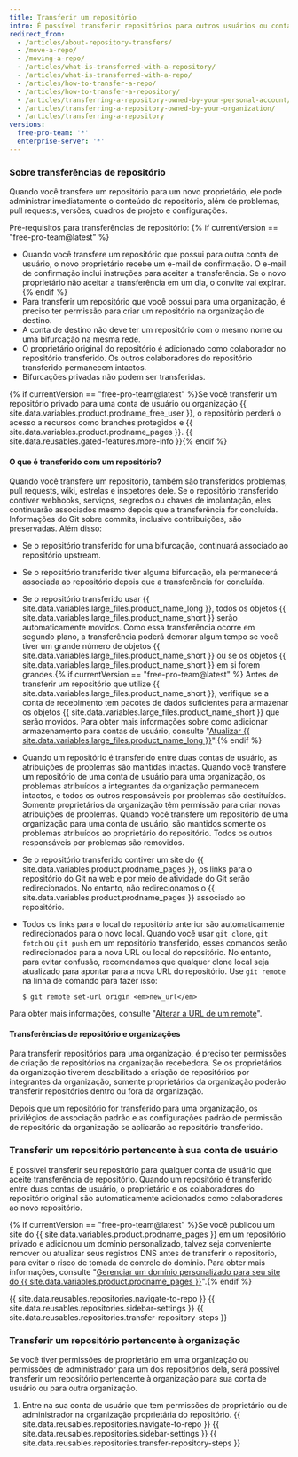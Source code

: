 ```yaml
---
title: Transferir um repositório
intro: É possível transferir repositórios para outros usuários ou contas da organização.
redirect_from:
  - /articles/about-repository-transfers/
  - /move-a-repo/
  - /moving-a-repo/
  - /articles/what-is-transferred-with-a-repository/
  - /articles/what-is-transferred-with-a-repo/
  - /articles/how-to-transfer-a-repo/
  - /articles/how-to-transfer-a-repository/
  - /articles/transferring-a-repository-owned-by-your-personal-account/
  - /articles/transferring-a-repository-owned-by-your-organization/
  - /articles/transferring-a-repository
versions:
  free-pro-team: '*'
  enterprise-server: '*'
---
```


### Sobre transferências de repositório

Quando você transfere um repositório para um novo proprietário, ele pode administrar imediatamente o conteúdo do repositório, além de problemas, pull requests, versões, quadros de projeto e configurações.

Pré-requisitos para transferências de repositório: {% if currentVersion == "free-pro-team@latest" %}
- Quando você transfere um repositório que possui para outra conta de usuário, o novo proprietário recebe um e-mail de confirmação. O e-mail de confirmação inclui instruções para aceitar a transferência. Se o novo proprietário não aceitar a transferência em um dia, o convite vai expirar.{% endif %}
- Para transferir um repositório que você possui para uma organização, é preciso ter permissão para criar um repositório na organização de destino.
- A conta de destino não deve ter um repositório com o mesmo nome ou uma bifurcação na mesma rede.
- O proprietário original do repositório é adicionado como colaborador no repositório transferido. Os outros colaboradores do repositório transferido permanecem intactos.
- Bifurcações privadas não podem ser transferidas.

{% if currentVersion == "free-pro-team@latest" %}Se você transferir um repositório privado para uma conta de usuário ou organização {{ site.data.variables.product.prodname_free_user }}, o repositório perderá o acesso a recursos como branches protegidos e {{ site.data.variables.product.prodname_pages }}. {{ site.data.reusables.gated-features.more-info }}{% endif %}

#### O que é transferido com um repositório?

Quando você transfere um repositório, também são transferidos problemas, pull requests, wiki, estrelas e inspetores dele. Se o repositório transferido contiver webhooks, serviços, segredos ou chaves de implantação, eles continuarão associados mesmo depois que a transferência for concluída. Informações do Git sobre commits, inclusive contribuições, são preservadas. Além disso:

- Se o repositório transferido for uma bifurcação, continuará associado ao repositório upstream.
- Se o repositório transferido tiver alguma bifurcação, ela permanecerá associada ao repositório depois que a transferência for concluída.
- Se o repositório transferido usar {{ site.data.variables.large_files.product_name_long }}, todos os objetos {{ site.data.variables.large_files.product_name_short }} serão automaticamente movidos. Como essa transferência ocorre em segundo plano, a transferência poderá demorar algum tempo se você tiver um grande número de objetos {{ site.data.variables.large_files.product_name_short }} ou se os objetos {{ site.data.variables.large_files.product_name_short }} em si forem grandes.{% if currentVersion == "free-pro-team@latest" %} Antes de transferir um repositório que utilize {{ site.data.variables.large_files.product_name_short }}, verifique se a conta de recebimento tem pacotes de dados suficientes para armazenar os objetos {{ site.data.variables.large_files.product_name_short }} que serão movidos. Para obter mais informações sobre como adicionar armazenamento para contas de usuário, consulte "[Atualizar {{ site.data.variables.large_files.product_name_long }}](/articles/upgrading-git-large-file-storage)".{% endif %}
- Quando um repositório é transferido entre duas contas de usuário, as atribuições de problemas são mantidas intactas. Quando você transfere um repositório de uma conta de usuário para uma organização, os problemas atribuídos a integrantes da organização permanecem intactos, e todos os outros responsáveis por problemas são destituídos. Somente proprietários da organização têm permissão para criar novas atribuições de problemas. Quando você transfere um repositório de uma organização para uma conta de usuário, são mantidos somente os problemas atribuídos ao proprietário do repositório. Todos os outros responsáveis por problemas são removidos.
- Se o repositório transferido contiver um site do {{ site.data.variables.product.prodname_pages }}, os links para o repositório do Git na web e por meio de atividade do Git serão redirecionados. No entanto, não redirecionamos o {{ site.data.variables.product.prodname_pages }} associado ao repositório.
- Todos os links para o local do repositório anterior são automaticamente redirecionados para o novo local. Quando você usar `git clone`, `git fetch` ou `git push` em um repositório transferido, esses comandos serão redirecionados para a nova URL ou local do repositório. No entanto, para evitar confusão, recomendamos que qualquer clone local seja atualizado para apontar para a nova URL do repositório. Use `git remote` na linha de comando para fazer isso:

  ```shell
  $ git remote set-url origin <em>new_url</em>
  ```

Para obter mais informações, consulte "[Alterar a URL de um remote](/articles/changing-a-remote-s-url)".

#### Transferências de repositório e organizações

Para transferir repositórios para uma organização, é preciso ter permissões de criação de repositórios na organização recebedora. Se os proprietários da organização tiverem desabilitado a criação de repositórios por integrantes da organização, somente proprietários da organização poderão transferir repositórios dentro ou fora da organização.

Depois que um repositório for transferido para uma organização, os privilégios de associação padrão e as configurações padrão de permissão de repositório da organização se aplicarão ao repositório transferido.

### Transferir um repositório pertencente à sua conta de usuário

É possível transferir seu repositório para qualquer conta de usuário que aceite transferência de repositório. Quando um repositório é transferido entre duas contas de usuário, o proprietário e os colaboradores do repositório original são automaticamente adicionados como colaboradores ao novo repositório.

{% if currentVersion == "free-pro-team@latest" %}Se você publicou um site do {{ site.data.variables.product.prodname_pages }} em um repositório privado e adicionou um domínio personalizado, talvez seja conveniente remover ou atualizar seus registros DNS antes de transferir o repositório, para evitar o risco de tomada de controle do domínio. Para obter mais informações, consulte "[Gerenciar um domínio personalizado para seu site do {{ site.data.variables.product.prodname_pages }}](/articles/managing-a-custom-domain-for-your-github-pages-site)".{% endif %}

{{ site.data.reusables.repositories.navigate-to-repo }}
{{ site.data.reusables.repositories.sidebar-settings }}
{{ site.data.reusables.repositories.transfer-repository-steps }}

### Transferir um repositório pertencente à organização

Se você tiver permissões de proprietário em uma organização ou permissões de administrador para um dos repositórios dela, será possível transferir um repositório pertencente à organização para sua conta de usuário ou para outra organização.

1. Entre na sua conta de usuário que tem permissões de proprietário ou de administrador na organização proprietária do repositório.
{{ site.data.reusables.repositories.navigate-to-repo }}
{{ site.data.reusables.repositories.sidebar-settings }}
{{ site.data.reusables.repositories.transfer-repository-steps }}
